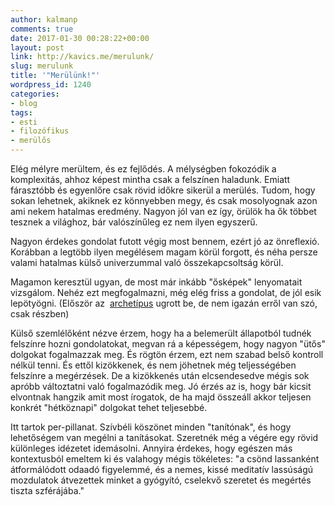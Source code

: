 ```yaml
---
author: kalmanp
comments: true
date: 2017-01-30 00:28:22+00:00
layout: post
link: http://kavics.me/merulunk/
slug: merulunk
title: '"Merülünk!"'
wordpress_id: 1240
categories:
- blog
tags:
- esti
- filozófikus
- merülős
---
```


Elég mélyre merültem, és ez fejlődés. A mélységben fokozódik a komplexitás, ahhoz képest mintha csak a felszínen haladunk. Emiatt fárasztóbb és egyenlőre csak rövid időkre sikerül a merülés. Tudom, hogy sokan lehetnek, akiknek ez könnyebben megy, és csak mosolyognak azon ami nekem hatalmas eredmény. Nagyon jól van ez így, örülök ha ők többet tesznek a világhoz, bár valószínűleg ez nem ilyen egyszerű.

Nagyon érdekes gondolat futott végig most bennem, ezért jó az önreflexió. Korábban a legtöbb ilyen megélésem magam körül forgott, és néha persze valami hatalmas külső univerzummal való összekapcsoltság körül.

Magamon keresztül ugyan, de most már inkább "ősképek" lenyomatait vizsgálom. Nehéz ezt megfogalmazni, még elég friss a gondolat, de jól esik lepötyögni. (Először az  [archetípus](http://sekmome.weebly.com/az-archetiacutepus-fogalma.html) ugrott be, de nem igazán erről van szó, csak részben)

Külső szemlélőként nézve érzem, hogy ha a belemerült állapotból tudnék felszínre hozni gondolatokat, megvan rá a képességem, hogy nagyon "ütős" dolgokat fogalmazzak meg. És rögtön érzem, ezt nem szabad belső kontroll nélkül tenni. És ettől kizökkenek, és nem jöhetnek még teljességében felszínre a megérzések. De a kizökkenés után elcsendesedve mégis sok apróbb változtatni való fogalmazódik meg. Jó érzés az is, hogy bár kicsit elvontnak hangzik amit most írogatok, de ha majd összeáll akkor teljesen konkrét "hétköznapi" dolgokat tehet teljesebbé.

Itt tartok per-pillanat. Szívbéli köszönet minden "tanítónak", és hogy lehetőségem van megélni a tanításokat. Szeretnék még a végére egy rövid különleges idézetet idemásolni. Annyira érdekes, hogy egészen más kontextusból emeltem ki és valahogy mégis tökéletes: "a csönd lassanként átformálódott odaadó figyelemmé, és a nemes, kissé meditatív lassúságú mozdulatok átvezettek minket a gyógyító, cselekvő szeretet és megértés tiszta szférájába."
